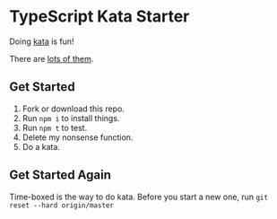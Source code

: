 # TypeScript Kata Starter

Doing [kata](http://www.peterprovost.org/blog/2012/05/02/kata-the-only-way-to-learn-tdd/) is fun!

There are [lots of them](https://kata-log.rocks/tdd).

## Get Started

1. Fork or download this repo.
2. Run `npm i` to install things.
3. Run `npm t` to test.
4. Delete my nonsense function.
5. Do a kata.

## Get Started Again

Time-boxed is the way to do kata. Before you start a new one,
    run `git reset --hard origin/master` 
